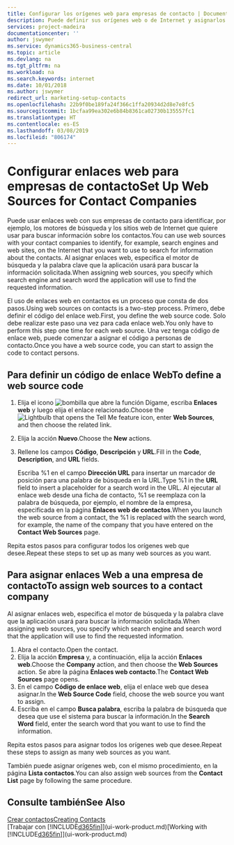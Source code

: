 ```yaml
---
title: Configurar los orígenes web para empresas de contacto | Documentos de Microsoft
description: Puede definir sus orígenes web o de Internet y asignarlos a una empresa de contacto para identificar cómo desea buscar la información de sus contactos.
services: project-madeira
documentationcenter: ''
author: jswymer
ms.service: dynamics365-business-central
ms.topic: article
ms.devlang: na
ms.tgt_pltfrm: na
ms.workload: na
ms.search.keywords: internet
ms.date: 10/01/2018
ms.author: jswymer
redirect_url: marketing-setup-contacts
ms.openlocfilehash: 22b9f0be189fa24f366c1ffa20934d2d8e7e8fc5
ms.sourcegitcommit: 1bcfaa99ea302e6b84b8361ca02730b135557fc1
ms.translationtype: HT
ms.contentlocale: es-ES
ms.lasthandoff: 03/08/2019
ms.locfileid: "806174"
---
```

# <a name="set-up-web-sources-for-contact-companies"></a><span data-ttu-id="966bd-103">Configurar enlaces web para empresas de contacto</span><span class="sxs-lookup"><span data-stu-id="966bd-103">Set Up Web Sources for Contact Companies</span></span>
<span data-ttu-id="966bd-104">Puede usar enlaces web con sus empresas de contacto para identificar, por ejemplo, los motores de búsqueda y los sitios web de Internet que quiere usar para buscar información sobre los contactos.</span><span class="sxs-lookup"><span data-stu-id="966bd-104">You can use web sources with your contact companies to identify, for example, search engines and web sites, on the Internet that you want to use to search for information about the contacts.</span></span> <span data-ttu-id="966bd-105">Al asignar enlaces web, especifica el motor de búsqueda y la palabra clave que la aplicación usará para buscar la información solicitada.</span><span class="sxs-lookup"><span data-stu-id="966bd-105">When assigning web sources, you specify which search engine and search word the application will use to find the requested information.</span></span>

<span data-ttu-id="966bd-106">El uso de enlaces web en contactos es un proceso que consta de dos pasos.</span><span class="sxs-lookup"><span data-stu-id="966bd-106">Using web sources on contacts is a two-step process.</span></span> <span data-ttu-id="966bd-107">Primero, debe definir el código del enlace web.</span><span class="sxs-lookup"><span data-stu-id="966bd-107">First, you define the web source code.</span></span> <span data-ttu-id="966bd-108">Solo debe realizar este paso una vez para cada enlace web.</span><span class="sxs-lookup"><span data-stu-id="966bd-108">You only have to perform this step one time for each web source.</span></span> <span data-ttu-id="966bd-109">Una vez tenga código de enlace web, puede comenzar a asignar el código a personas de contacto.</span><span class="sxs-lookup"><span data-stu-id="966bd-109">Once you have a web source code, you can start to assign the code to contact persons.</span></span>

## <a name="to-define-a-web-source-code"></a><span data-ttu-id="966bd-110">Para definir un código de enlace Web</span><span class="sxs-lookup"><span data-stu-id="966bd-110">To define a web source code</span></span>
1. <span data-ttu-id="966bd-111">Elija el icono ![bombilla que abre la función Dígame](media/ui-search/search_small.png "Dígame que desea hacer"), escriba **Enlaces web** y luego elija el enlace relacionado.</span><span class="sxs-lookup"><span data-stu-id="966bd-111">Choose the ![Lightbulb that opens the Tell Me feature](media/ui-search/search_small.png "Tell me what you want to do") icon, enter **Web Sources**, and then choose the related link.</span></span>
2. <span data-ttu-id="966bd-112">Elija la acción **Nuevo**.</span><span class="sxs-lookup"><span data-stu-id="966bd-112">Choose the **New** actions.</span></span>
3. <span data-ttu-id="966bd-113">Rellene los campos **Código**, **Descripción** y **URL**.</span><span class="sxs-lookup"><span data-stu-id="966bd-113">Fill in the **Code**, **Description**, and **URL** fields.</span></span>

    <span data-ttu-id="966bd-114">Escriba %1 en el campo **Dirección URL** para insertar un marcador de posición para una palabra de búsqueda en la URL.</span><span class="sxs-lookup"><span data-stu-id="966bd-114">Type %1 in the **URL** field to insert a placeholder for a search word in the URL.</span></span> <span data-ttu-id="966bd-115">Al ejecutar al enlace web desde una ficha de contacto, %1 se reemplaza con la palabra de búsqueda, por ejemplo, el nombre de la empresa, especificada en la página **Enlaces web de contactos**.</span><span class="sxs-lookup"><span data-stu-id="966bd-115">When you launch the web source from a contact, the %1 is replaced with the search word, for example, the name of the company that you have entered on the **Contact Web Sources** page.</span></span>

<span data-ttu-id="966bd-116">Repita estos pasos para configurar todos los orígenes web que desee.</span><span class="sxs-lookup"><span data-stu-id="966bd-116">Repeat these steps to set up as many web sources as you want.</span></span>

## <a name="to-assign-web-sources-to-a-contact-company"></a><span data-ttu-id="966bd-117">Para asignar enlaces Web a una empresa de contacto</span><span class="sxs-lookup"><span data-stu-id="966bd-117">To assign web sources to a contact company</span></span>
<span data-ttu-id="966bd-118">Al asignar enlaces web, especifica el motor de búsqueda y la palabra clave que la aplicación usará para buscar la información solicitada.</span><span class="sxs-lookup"><span data-stu-id="966bd-118">When assigning web sources, you specify which search engine and search word that the application will use to find the requested information.</span></span>

1. <span data-ttu-id="966bd-119">Abra el contacto.</span><span class="sxs-lookup"><span data-stu-id="966bd-119">Open the contact.</span></span>
2. <span data-ttu-id="966bd-120">Elija la acción **Empresa** y, a continuación, elija la acción **Enlaces web**.</span><span class="sxs-lookup"><span data-stu-id="966bd-120">Choose the **Company** action, and then choose the **Web Sources** action.</span></span> <span data-ttu-id="966bd-121">Se abre la página **Enlaces web contacto**.</span><span class="sxs-lookup"><span data-stu-id="966bd-121">The **Contact Web Sources** page opens.</span></span>
3. <span data-ttu-id="966bd-122">En el campo **Código de enlace web**, elija el enlace web que desea asignar.</span><span class="sxs-lookup"><span data-stu-id="966bd-122">In the **Web Source Code** field, choose the web source you want to assign.</span></span>
4. <span data-ttu-id="966bd-123">Escriba en el campo **Busca palabra**, escriba la palabra de búsqueda que desea que use el sistema para buscar la información.</span><span class="sxs-lookup"><span data-stu-id="966bd-123">In the **Search Word** field, enter the search word that you want to use to find the information.</span></span>

<span data-ttu-id="966bd-124">Repita estos pasos para asignar todos los orígenes web que desee.</span><span class="sxs-lookup"><span data-stu-id="966bd-124">Repeat these steps to assign as many web sources as you want.</span></span>

<span data-ttu-id="966bd-125">También puede asignar orígenes web, con el mismo procedimiento, en la página **Lista contactos**.</span><span class="sxs-lookup"><span data-stu-id="966bd-125">You can also assign web sources from the **Contact List** page by following the same procedure.</span></span>

## <a name="see-also"></a><span data-ttu-id="966bd-126">Consulte también</span><span class="sxs-lookup"><span data-stu-id="966bd-126">See Also</span></span>
[<span data-ttu-id="966bd-127">Crear contactos</span><span class="sxs-lookup"><span data-stu-id="966bd-127">Creating Contacts</span></span>](marketing-create-contact-companies.md)  
<span data-ttu-id="966bd-128">[Trabajar con [!INCLUDE[d365fin](includes/d365fin_md.md)]](ui-work-product.md)</span><span class="sxs-lookup"><span data-stu-id="966bd-128">[Working with [!INCLUDE[d365fin](includes/d365fin_md.md)]](ui-work-product.md)</span></span>
